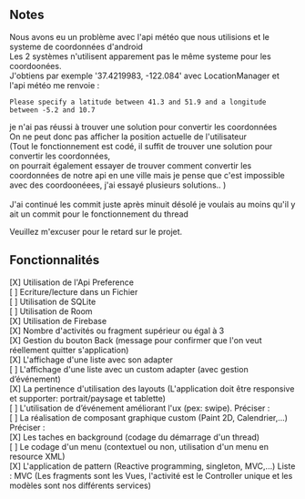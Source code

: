 ## Notes
Nous avons eu un problème avec l'api météo que nous utilisions et le systeme de coordonnées d'android
<br>
Les 2 systèmes n'utilisent apparement pas le même systeme pour les coordoonées.
<br>
J'obtiens par exemple '37.4219983, -122.084' avec LocationManager et  l'api météo me renvoie :
<br>
```text
Please specify a latitude between 41.3 and 51.9 and a longitude between -5.2 and 10.7
```
je n'ai pas réussi à trouver une solution pour convertir les coordonnées
<br>
On ne peut donc pas afficher la position actuelle de l'utilisateur
<br>
(Tout le fonctionnement est codé, il suffit de trouver une solution pour convertir les coordonnées,
<br>
on pourrait également essayer de trouver comment convertir les coordonnées de notre api en une ville mais je pense que c'est impossible avec des coordoonéees,
j'ai essayé plusieurs solutions.. )
<br>
<br>
J'ai continué les commit juste après minuit désolé je voulais au moins qu'il y ait un commit pour le fonctionnement du thread

Veuillez m'excuser pour le retard sur le projet.

## Fonctionnalités

[X] Utilisation de l'Api Preference
<br>
[ ] Ecriture/lecture dans un Fichier
<br>
[ ] Utilisation de SQLite
<br>
[ ] Utilisation de Room
<br>
[X] Utilisation de Firebase
<br>
[X] Nombre d'activités ou fragment supérieur ou égal à 3
<br>
[X] Gestion du bouton Back (message pour confirmer que l'on veut réellement quitter s'application)
<br>
[X] L'affichage d'une liste avec son adapter
<br>
[ ] L'affichage d'une liste avec un custom adapter (avec gestion d’événement)
<br>
[X] La pertinence d'utilisation des layouts (L'application doit être responsive et supporter: portrait/paysage et tablette)
<br>
[ ] L'utilisation de d’événement améliorant l'ux (pex: swipe). Préciser :
<br>
[ ] La réalisation de composant graphique custom (Paint 2D, Calendrier,...) Préciser :
<br>
[X] Les taches en background (codage du démarrage d'un thread)
<br>
[ ] Le codage d'un menu (contextuel ou non, utilisation d'un menu en resource XML)
<br>
[X] L'application de pattern (Reactive programming, singleton, MVC,...) Liste :
MVC (Les fragments sont les Vues, l'activité est le Controller unique et les modèles sont nos différents services)
